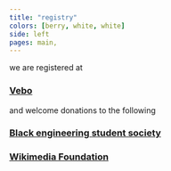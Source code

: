 ```yaml
---
title: "registry"
colors: [berry, white, white]
side: left
pages: main,
---
```


we are registered at

### [Vebo](http://vebolife.com/registries/sarahandkirk)

and welcome donations to the following


### [Black engineering student society](https://giving.northeastern.edu/live/profiles/400-club-black-engineering-student-society)


### [Wikimedia Foundation](https://wikimediafoundation.org/wiki/Ways_to_Give)
